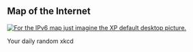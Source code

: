 ## Map of the Internet
[![For the IPv6 map just imagine the XP default desktop picture.](https://imgs.xkcd.com/comics/map_of_the_internet.jpg)](https://xkcd.com/195/ "For the IPv6 map just imagine the XP default desktop picture.")

Your daily random xkcd
